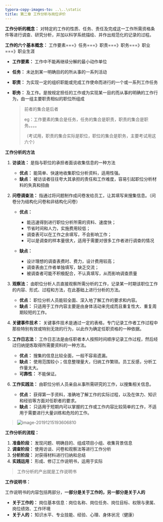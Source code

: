 ```yaml
---
typora-copy-images-to: ..\..\static
title: 第二章 工作分析与岗位评价
---
```


**工作分析的概念：** 对特定的工作的性质、任务、责任及完成这一工作所需资格条件等进行调查、研究分析，并加以科学系统描绘、并作出规范化的记录的过程。

**工作的六个基本概念：** 工作要素===》任务===》职责===》职务===》职业===》职业生涯

- **工作要素：** 工作中不能再继续分解的最小动作单位

- **任务：** 未达到某一明确目的的所从事的一系列活动

- **职责：** 为实现一定的组织职能或完成工作使命而进行的一个或一系列工作任务

- **职务：** 及工作。是按规定担任的工作或为实现某一目的而从事的明确的工作行为，由一组主要职责相似的职位所组成

  > 前者的集合是后者
  >
  > eg：工作要素的集合是任务，任务的集合是职责，职责的集合是职务。。。。
  >
  > （考试用，职责的集合实际是职位，职位的集合是职务，主要考试用这六个）

**工作分析的方法**

1. **访谈法：** 是指与职位的承担者面谈收集信息的一种方法
   * **优点：** 能简单、快速地收集职位分析资料，适用性强。
   * **缺点：** 被访谈者往往夸大其承担的责任和工作难度，容易引起职位分析材料的失真和扭曲

2. **问卷调查法：** 指通过将问题制作成问卷发给员工，让其填写来搜集信息。（问卷分为结构化问卷和非结构化问卷）

   - **优点：** 
     * 能迅速得到进行职位分析所需的资料、速度快；
     * 节省时间和人力，实施费用较低；
     * 调查表可以在工作之余填写，不会影响工作；
     * 可以是调查的样本量很大，适用于需要对很多工作者进行调查的情况

   - **缺点：**
     - 设计理想的调查表费时、费力，设计费用较高；
     - 调查表由工作者单独填写，缺乏交流；
     - 被调查者可能不积极配合，不认真填写，从而影响调查质量

3. **观察法：** 由职位分析人员直接观察所需分析的工作，记录某一时期该职位工作的内容、形式、过程和方法，在此基础上进行分析的方法。
   * **优点：** 职位分析人员能较全面、深入地了解工作的要求和内容。
   * **缺点：** 只适用于工作内容主要是由身体活动来完成而且重复性大、重复周期较短的工作。

4. **关键事件技术：** 关键事件技术是通过一定的表格，专门记录工作者工作过程中那些特别有效或特别无效的行为，以此作为确定任职资格的一种依据。

5. **工作日志法：** 工作日志法是由任职者本人按照时间顺序记录工作过程，然后经过归纳提炼取得所需要资料的一种方法。
   - **优点：** 搜集的信息比较全面，一般不容易遗漏。
   - **缺点：** 使用范围较小；信息整理量大，归纳工作繁琐。员工反感，分析工作量太大。
   - **可靠性：** 不能保证。
6. **工作实践法：** 由职位分析人员亲自从事所需研究的工作，以搜集相关信息。
   - **优点：** 获得第一手资料，准确地了解工作的实际过程，以及在体力、知识和经验等方面对任职者的要求。
   - **缺点：** 只适用于短期内可以掌握的工作或工作内容比较简单的工作，不适用于需要进行大量训练和危险的工作。

> ![image-20191215193606810](https://static.jindll.com/notes/image-20191215193606810.png)

**工作分析的流程：** 

1. **准备阶段：** 发现问题、明确目的、组成项目小组、收集背景信息
2. **调查阶段：** 使用访谈、问卷和观察法等进行工作分析
3. **分析阶段：** 对获得材料进行归纳和总结
4. **实践运用：** 形成、修订工作说明书，运用于实际

> 工作分析的产出就是工作说明书

**工作说明书：**

工作说明书的内容包括两部分，**一部分是关于工作的，另一部分是关于人的**

- **关于工作的：** 岗位基本信息：岗位名称、岗位任务、岗位目标、权限与隶属、岗位绩效、工作环境
- **关于人的：** 知识水平、专业技能、经验、心理、身体状况（健康）